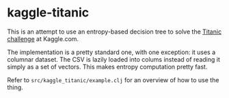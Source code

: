 # kaggle-titanic

This is an attempt to use an entropy-based decision tree to solve the [Titanic challenge](https://www.kaggle.com/c/titanic-gettingStarted) at Kaggle.com.

The implementation is a pretty standard one, with one exception: it uses a columnar dataset. The CSV is lazily loaded into colums instead of reading it simply as a set of vectors. This makes entropy computation pretty fast.

Refer to `src/kaggle_titanic/example.clj` for an overview of how to use the thing.
